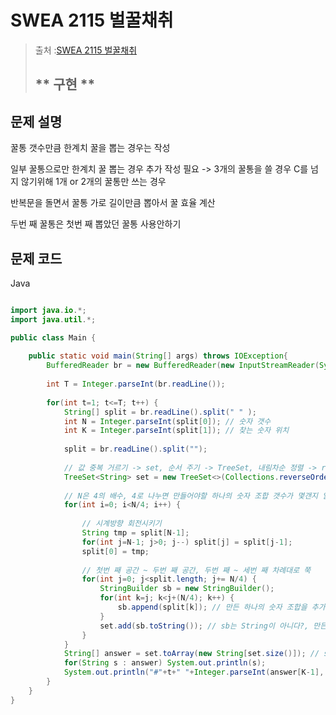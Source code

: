 # SWEA 2115 벌꿀채취

>  출처 :[SWEA 2115 벌꿀채취]([[https://www.acmicpc.net/problem/17128](https://swexpertacademy.com/main/code/problem/problemDetail.do?contestProbId=AWXRUN9KfZ8DFAUo&categoryId=AWXRUN9KfZ8DFAUo&categoryType=CODE&problemTitle=%EB%AA%A8%EC%9D%98&orderBy=FIRST_REG_DATETIME&selectCodeLang=ALL&select-1=&pageSize=10&pageIndex=1](https://swexpertacademy.com/main/code/problem/problemDetail.do?contestProbId=AV5V4A46AdIDFAWu&categoryId=AV5V4A46AdIDFAWu&categoryType=CODE&problemTitle=%EB%AA%A8%EC%9D%98&orderBy=PASS_RATE&selectCodeLang=ALL&select-1=&pageSize=10&pageIndex=1)))
> 
>  ## ** 구현 **

## 문제 설명

꿀통 갯수만큼 한계치 꿀을 뽑는 경우는 작성

일부 꿀통으로만 한계치 꿀 뽑는 경우 추가 작성 필요 -> 3개의 꿀통을 쓸 경우 C를 넘지 않기위해 1개 or 2개의 꿀통만 쓰는 경우

반복문을 돌면서 꿀통 가로 길이만큼 뽑아서 꿀 효율 계산

두번 째 꿀통은 첫번 째 뽑았던 꿀통 사용안하기

## 문제 코드
Java
```java

import java.io.*;
import java.util.*;

public class Main {
	
	public static void main(String[] args) throws IOException{
		BufferedReader br = new BufferedReader(new InputStreamReader(System.in));
		
		int T = Integer.parseInt(br.readLine());
		
		for(int t=1; t<=T; t++) {
			String[] split = br.readLine().split(" " );
			int N = Integer.parseInt(split[0]); // 숫자 갯수
			int K = Integer.parseInt(split[1]); // 찾는 숫자 위치
			
			split = br.readLine().split("");
			
			// 값 중복 거르기 -> set, 순서 주기 -> TreeSet, 내림차순 정렬 -> reverseOrder()
			TreeSet<String> set = new TreeSet<>(Collections.reverseOrder()); 
			
			// N은 4의 배수, 4로 나누면 만들어야할 하나의 숫자 조합 갯수가 몇갠지 알 수 있다.
			for(int i=0; i<N/4; i++) {
				
				// 시계방향 회전시키기 
				String tmp = split[N-1];
				for(int j=N-1; j>0; j--) split[j] = split[j-1];
				split[0] = tmp;
				
				// 첫번 째 공간 ~ 두번 째 공간, 두번 째 ~ 세번 째 차례대로 쭉
				for(int j=0; j<split.length; j+= N/4) {
					StringBuilder sb = new StringBuilder();
					for(int k=j; k<j+(N/4); k++) {
						sb.append(split[k]); // 만든 하나의 숫자 조합을 추가
					}
					set.add(sb.toString()); // sb는 String이 아니다?, 만든 조합 set에 저장
				}
			}
			String[] answer = set.toArray(new String[set.size()]); // set을 배열로
			for(String s : answer) System.out.println(s);
			System.out.println("#"+t+" "+Integer.parseInt(answer[K-1], 16)); // K번째 숫자 10진수
		}
	}
}
